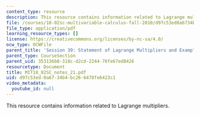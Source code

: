 ```yaml
---
content_type: resource
description: This resource contains information related to Lagrange multipliers.
file: /courses/18-02sc-multivariable-calculus-fall-2010/d97c53ed0a6734b4bc266478fe6423c1_MIT18_02SC_notes_21.pdf
file_type: application/pdf
learning_resource_types: []
license: https://creativecommons.org/licenses/by-nc-sa/4.0/
ocw_type: OCWFile
parent_title: 'Session 39: Statement of Lagrange Multipliers and Example'
parent_type: CourseSection
parent_uid: 353136b8-318c-d2cd-2244-76fe67ed8426
resourcetype: Document
title: MIT18_02SC_notes_21.pdf
uid: d97c53ed-0a67-34b4-bc26-6478fe6423c1
video_metadata:
  youtube_id: null
---
```

This resource contains information related to Lagrange multipliers.